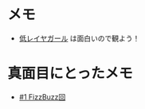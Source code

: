 # メモ
- [低レイヤガール](https://www.youtube.com/channel/UCMsstGhINXdpMqo9tsElCMQ) は面白いので観よう！

# 真面目にとったメモ
- [#1 FizzBuzz回](./docs/LOW-1.md)
